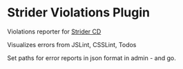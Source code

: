 Strider Violations Plugin
=========================

Violations reporter for [Strider CD](https://github.com/Strider-CD/strider)

Visualizes errors from JSLint, CSSLint, Todos

Set paths for error reports in json format in admin - and go.
